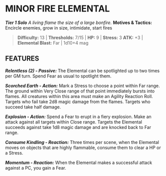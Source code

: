 ﻿---
tags:
  - Adversary
  - Creature
  - Statblock

name: 'MINOR FIRE ELEMENTAL'
tier: 1
type: Solo
description: 'A living flame the size of a large bonfire.'
motives_and_tactics: 'Encircle enemies, grow in size, intimidate, start fires'
difficulty: '13'
thresholds: '7/15'
hp: '9'
stress: '3'
atk: '+3'
attack: 'Elemental Blast'
range: 'Far'
damage: '1d10+4 mag'
experience:
feats:
- name: 'Relentless (2)'
  type: 'Passive'
  text: 'The Elemental can be spotlighted up to two times per GM turn. Spend Fear as usual to spotlight them.'
- name: 'Scorched Earth'
  type: 'Action'
  text: 'Mark a Stress to choose a point within Far range. The ground within Very Close range of that point immediately bursts into flames. All creatures within this area must make an Agility Reaction Roll. Targets who fail take 2d8 magic damage from the flames. Targets who succeed take half damage.'
- name: 'Explosion'
  type: 'Action'
  text: 'Spend a Fear to erupt in a fiery explosion. Make an attack against all targets within Close range. Targets the Elemental succeeds against take 1d8 magic damage and are knocked back to Far range.'
- name: 'Consume Kindling'
  type: 'Reaction'
  text: 'Three times per scene, when the Elemental moves on objects that are highly flammable, consume them to clear a HP or a Stress.'
- name: 'Momentum'
  type: 'Reaction'
  text: 'When the Elemental makes a successful attack against a PC, you gain a Fear.'
layout: Daggerheart Adversary
source: srd-adversary
statblock: true
---

# MINOR FIRE ELEMENTAL

***Tier 1 Solo***
*A living flame the size of a large bonfire.*
**Motives & Tactics:** Encircle enemies, grow in size, intimidate, start fires

> **Difficulty:** 13 | **Thresholds:** 7/15 | **HP:** 9 | **Stress:** 3
> **ATK:** +3 | **Elemental Blast:** Far | 1d10+4 mag  

## FEATURES

***Relentless (2) - Passive:*** The Elemental can be spotlighted up to two times per GM turn. Spend Fear as usual to spotlight them.

***Scorched Earth - Action:*** Mark a Stress to choose a point within Far range. The ground within Very Close range of that point immediately bursts into flames. All creatures within this area must make an Agility Reaction Roll. Targets who fail take 2d8 magic damage from the flames. Targets who succeed take half damage.

***Explosion - Action:*** Spend a Fear to erupt in a fiery explosion. Make an attack against all targets within Close range. Targets the Elemental succeeds against take 1d8 magic damage and are knocked back to Far range.

***Consume Kindling - Reaction:*** Three times per scene, when the Elemental moves on objects that are highly flammable, consume them to clear a HP or a Stress.

***Momentum - Reaction:*** When the Elemental makes a successful attack against a PC, you gain a Fear.
